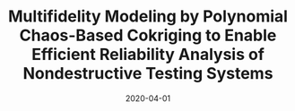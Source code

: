 ---
title: "Multifidelity Modeling by Polynomial Chaos-Based Cokriging to Enable Efficient Reliability Analysis of Nondestructive Testing Systems"
date: "2020-04-01"
authors: ["X. Du", "L. Leifsson"]
publication_types: ["2"]
publication: "*ASME Journal of Nondestructive Evaluation*"
doi: "10.1007/s10921-020-0656-8"
---